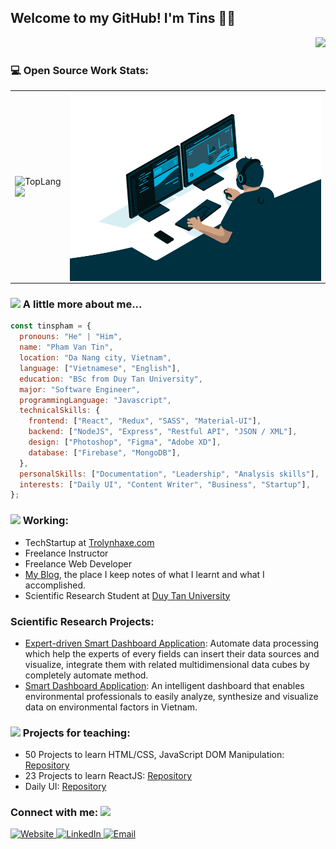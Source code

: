 ## Welcome to my GitHub! I'm Tins 👨‍💻

<p align="right">
	<a href="https://github.com/tinspham209">
		<img src="https://komarev.com/ghpvc/?username=tinspham209">
	</a>
</p>

### 💻 Open Source Work Stats:

<table width="100%"  border="0" cellpadding="0" cellspacing="0">
	<tr>
		<td align="left">
			<img align="left" alt="TopLang" src="https://github-readme-stats.vercel.app/api?username=tinspham209" />
			<img align='left' src="https://github-readme-stats.vercel.app/api/top-langs/?username=anuraghazra&layout=compact" />
		</td>
		<td align="left">
			<img align='right' src="https://github.com/wladimirgrf/wladimirgrf/raw/main/.github/assets/coding.gif"/>
		</td>
	</tr>
</table>

### <img src="https://emojis.slackmojis.com/emojis/images/1588315024/8823/hyperkitty.gif?1588315024" width="30px"/> A little more about me...

```js
const tinspham = {
  pronouns: "He" | "Him",
  name: "Pham Van Tin",
  location: "Da Nang city, Vietnam",
  language: ["Vietnamese", "English"],
  education: "BSc from Duy Tan University",
  major: "Software Engineer",
  programmingLanguage: "Javascript",
  technicalSkills: {
    frontend: ["React", "Redux", "SASS", "Material-UI"],
    backend: ["NodeJS", "Express", "Restful API", "JSON / XML"],
    design: ["Photoshop", "Figma", "Adobe XD"],
    database: ["Firebase", "MongoDB"],
  },
  personalSkills: ["Documentation", "Leadership", "Analysis skills"],
  interests: ["Daily UI", "Content Writer", "Business", "Startup"],
};
```

### <img src="https://media.giphy.com/media/WUlplcMpOCEmTGBtBW/giphy.gif" width="30"> Working:

- TechStartup at [Trolynhaxe.com](https://docs.google.com/document/d/1LsIpya08ExY_l_oleha4EQu18UOn9pfEBm8yqmaih7s/edit)
- Freelance Instructor
- Freelance Web Developer
- <a href="http://blog.tinspham.info">My Blog</a>, the place I keep notes of what I learnt and what I accomplished.
- Scientific Research Student at [Duy Tan University](https://duytan.edu.vn/)

### Scientific Research Projects:

- [Expert-driven Smart Dashboard Application](https://github.com/sdateamdtu2020/SDA-v2.0): Automate data processing which help the experts of every fields can insert their data sources and visualize, integrate them with related multidimensional data cubes by completely automate method.
- [Smart Dashboard Application](https://github.com/sdateamdtu2020): An intelligent dashboard that enables environmental professionals to easily analyze, synthesize and visualize data on environmental factors in Vietnam.

### <img src="https://media.giphy.com/media/VgCDAzcKvsR6OM0uWg/giphy.gif" width="40"> Projects for teaching:

- 50 Projects to learn HTML/CSS, JavaScript DOM Manipulation: [Repository](https://github.com/tinspham209/50projects50days)
- 23 Projects to learn ReactJS: [Repository](https://github.com/tinspham209/23-projects-react)
- Daily UI: [Repository](https://github.com/tinspham209/daily-ui)

### Connect with me: <img src="https://raw.githubusercontent.com/nguyenthanhlong11/nguyenthanhlong11/master/Assets/handshake.gif" height="30px">

<p>
	<a href="https://tinspham.info/" target="_blank">
		<img alt="Website" src="https://img.shields.io/badge/.-www.tinspham.info-ff69b4?style=flat&logo=google-chrome">
	</a>
	<a href="https://www.linkedin.com/in/phamvantins/" target="_blank">
		<img alt="LinkedIn" src="https://img.shields.io/badge/.-@phamvantins-lightgrey?style=flat&logo=linkedin">
	</a>
	<a href="mailto:tinphamvan123@gmail.com">
		<img alt="Email" src="https://img.shields.io/badge/.-tinphamvan123@gmail.com-orange?style=flat&logo=gmail">
	</a>
</p>
